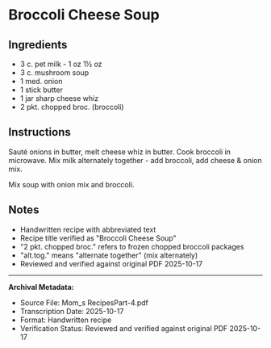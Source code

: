 # Broccoli Cheese Soup

## Ingredients

- 3 c. pet milk - 1 oz 1½ oz
- 3 c. mushroom soup
- 1 med. onion
- 1 stick butter
- 1 jar sharp cheese whiz
- 2 pkt. chopped broc. (broccoli)

## Instructions

Sauté onions in butter, melt cheese whiz in butter. Cook broccoli in microwave. Mix milk alternately together - add broccoli, add cheese & onion mix.

Mix soup with onion mix and broccoli.

## Notes

- Handwritten recipe with abbreviated text
- Recipe title verified as "Broccoli Cheese Soup"
- "2 pkt. chopped broc." refers to frozen chopped broccoli packages
- "alt.tog." means "alternate together" (mix alternately)
- Reviewed and verified against original PDF 2025-10-17

---

**Archival Metadata:**
- Source File: Mom_s RecipesPart-4.pdf
- Transcription Date: 2025-10-17
- Format: Handwritten recipe
- Verification Status: Reviewed and verified against original PDF 2025-10-17
